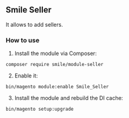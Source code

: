 ## Smile Seller

It allows to add sellers.

### How to use

1. Install the module via Composer:

``` composer require smile/module-seller ```

2. Enable it:

``` bin/magento module:enable Smile_Seller ```

3. Install the module and rebuild the DI cache:

``` bin/magento setup:upgrade ```

